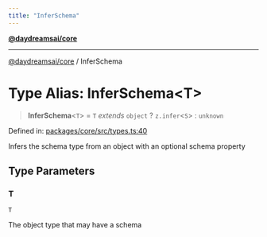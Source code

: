 ```yaml
---
title: "InferSchema"
---
```


[**@daydreamsai/core**](./api-reference.md)

***

[@daydreamsai/core](./api-reference.md) / InferSchema

# Type Alias: InferSchema\<T\>

> **InferSchema**\<`T`\> = `T` *extends* `object` ? `z.infer`\<`S`\> : `unknown`

Defined in: [packages/core/src/types.ts:40](https://github.com/dojoengine/daydreams/blob/877d54c3d7a1ffa2e1fe799ae3402216c969af05/packages/core/src/types.ts#L40)

Infers the schema type from an object with an optional schema property

## Type Parameters

### T

`T`

The object type that may have a schema
